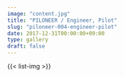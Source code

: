 ```yaml
---
image: "content.jpg"
title: "PILONEER / Engineer, Pilot"
slug: "piloneer-004-engineer-pilot"
date: 2017-12-31T00:00:00+09:00
type: gallery
draft: false
---
```

{{< list-img >}}